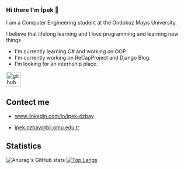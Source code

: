 ### Hi there I'm İpek 👋
I am a Computer Engineering student at the Ondokuz Mayıs University.               

  I believe that lifelong learning and 
  I love programming and learning new things       
  * I'm currently learning C# and working on OOP
  * I'm currently working on ReCapProject and Django Blog.
*  I’m looking for an internship place.


[<img src='https://cdn.jsdelivr.net/npm/simple-icons@3.0.1/icons/github.svg' alt='github' height='40'>](https://github.com/ipekozbay)  


## Contect me
* www.linkedin.com/in/ipek-özbay

* ipek.ozbay@bil.omu.edu.tr

## Statistics

   ![Anurag's GitHub stats](https://github-readme-stats.vercel.app/api?username=ipekozbay&show_icons=true&theme=compact)
   [![Top Langs](https://github-readme-stats.vercel.app/api/top-langs/?username=ipekozbay&layout=compact)](https://github.com/anuraghazra/github-readme-stats)
 
  




